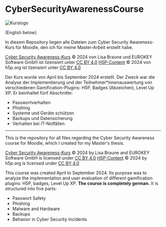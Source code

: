 # CyberSecurityAwarenessCourse
![Kurslogo](https://github.com/user-attachments/assets/76f0b3e3-5fe2-4608-9df0-efb036b7498d)

(English below)

In diesem Repository liegen alle Dateien zum Cyber Security Awareness-Kurs für Moodle, den ich für meine Master-Arbeit erstellt habe.

[Cyber Security Awareness-Kurs](https://open.ec-ol.de/course/view.php?id=20) © 2024 von Lisa Braune und EUROKEY Software GmbH ist lizensiert unter [CC BY 4.0](https://creativecommons.org/licenses/by/4.0/?ref=chooser-v1)
[H5P-Content](https://h5p.org/) © 2024 von h5p.org ist lizensiert unter [CC BY 4.0](https://creativecommons.org/licenses/by/4.0/?ref=chooser-v1)

Der Kurs wurde von April bis September 2024 erstellt. Der Zweck war die Analyse der Implementierung und der Teilnehmer*innenauswertung von verschiedenen Gamification-Plugins: H5P, Badges (Abzeichen), Level Up XP.
Er beinhaltet fünf Abschnitte:
- Passwortverhalten
- Phishing
- Systeme und Geräte schützen
- Backups und Datensicherung
- Verhalten bei IT-Notfällen

***

This is the repository for all files regarding the Cyber Security Awareness course for Moodle, which I created for my Master's thesis.

[Cyber Security Awareness-Kurs](https://open.ec-ol.de/course/view.php?id=20) © 2024 by Lisa Braune and EUROKEY Software GmbH is licensed under [CC BY 4.0](https://creativecommons.org/licenses/by/4.0/?ref=chooser-v1)
[H5P-Content](https://h5p.org/) © 2024 by h5p.org is licensed under [CC BY 4.0](https://creativecommons.org/licenses/by/4.0/?ref=chooser-v1) 

This course was created April to September 2024. Its purpose was to analyze the implementation and user evaluation of different gamification plugins: H5P, badges, Level Up XP.
**The course is completely german.** It is structured into five parts:
- Passwort Safety
- Phishing
- Malware and Hardware
- Backups
- Behavior in Cyber Security Incidents
